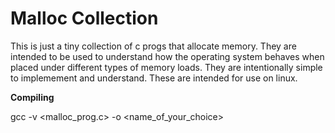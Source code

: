 # Malloc Collection

This is just a tiny collection of c progs that allocate memory.  They are intended to be used to understand how the operating system behaves when placed under different types of memory loads.  They are intentionally simple to implemement and understand. These are intended for use on linux.

**Compiling**

gcc -v <malloc_prog.c> -o <name_of_your_choice>
